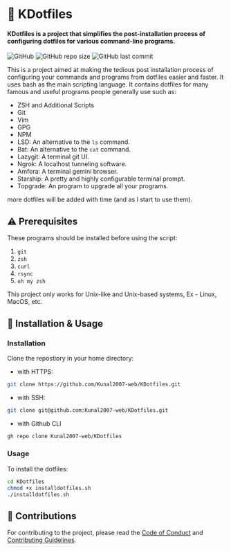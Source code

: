 # 🚀 KDotfiles
#### KDotfiles is a project that simplifies the post-installation process of configuring dotfiles for various command-line programs.

![GitHub](https://img.shields.io/github/license/Kunal2007-web/KDotfiles?color=blue&label=License&style=for-the-badge)
![GitHub repo size](https://img.shields.io/github/repo-size/Kunal2007-web/KDotfiles?style=for-the-badge)
![GitHub last commit](https://img.shields.io/github/last-commit/Kunal2007-web/KDotfiles?style=for-the-badge)

This is a project aimed at making the tedious post installation process of configuring your commands and programs from dotfiles easier and faster. It uses bash as the main scripting language. It contains dotfiles for many famous and useful programs people generally use such as:

* ZSH and Additional Scripts
* Git
* Vim
* GPG
* NPM
* LSD: An alternative to the `ls` command.
* Bat: An alternative to the `cat` command.
* Lazygit: A terminal git UI.
* Ngrok: A localhost tunneling software.
* Amfora: A terminal gemini browser.
* Starship: A pretty and highly configurable terminal prompt.
* Topgrade: An program to upgrade all your programs.

more dotfiles will be added with time (and as I start to use them).

## ⚠️ Prerequisites

These programs should be installed before using the script:

1. `git`
2. `zsh`
3. `curl`
4. `rsync`
5. `oh my zsh`

This project only works for Unix-like and Unix-based systems, Ex - Linux, MacOS, etc.

## 💾 Installation & Usage

### Installation

Clone the repostiory in your home directory:

* with HTTPS:

``` bash
git clone https://github.com/Kunal2007-web/KDotfiles.git
```

* with SSH:

```bash
git clone git@github.com:Kunal2007-web/KDotfiles.git
```

* with Github CLI

```bash
gh repo clone Kunal2007-web/KDotfiles
```

### Usage

To install the dotfiles:

```bash
cd KDotfiles
chmod +x installdotfiles.sh
./installdotfiles.sh
```

## 🤝 Contributions

For contributing to the project, please read the [Code of Conduct](https://github.com/Kunal2007-web/KDotfiles/blob/main/docs/CODE_OF_CONDUCT.md) and [Contributing Guidelines](https://github.com/Kunal2007-web/KDotfiles/blob/main/docs/CONTRIBUTING.md).
